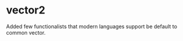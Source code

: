 vector2
=======

Added few functionalists that modern languages support be default to common vector. 

